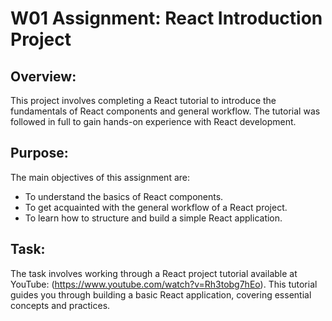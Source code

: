 # W01 Assignment: React Introduction Project

## Overview:

This project involves completing a React tutorial to introduce the fundamentals of React components and general workflow. The tutorial was followed in full to gain hands-on experience with React development.

## Purpose:

The main objectives of this assignment are:

- To understand the basics of React components.
- To get acquainted with the general workflow of a React project.
- To learn how to structure and build a simple React application.

## Task:

The task involves working through a React project tutorial available at YouTube: (https://www.youtube.com/watch?v=Rh3tobg7hEo). This tutorial guides you through building a basic React application, covering essential concepts and practices.

